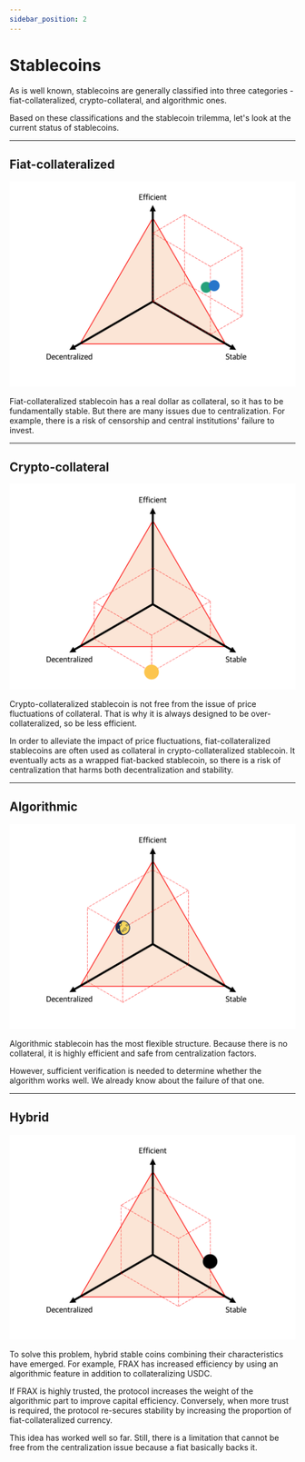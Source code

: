 ```yaml
---
sidebar_position: 2
---
```


# Stablecoins

As is well known, stablecoins are generally classified into three categories - fiat-collateralized, crypto-collateral, and algorithmic ones.

Based on these classifications and the stablecoin trilemma, let's look at the current status of stablecoins.

---

## Fiat-collateralized

![](../images/introduction/fiats.png)

Fiat-collateralized stablecoin has a real dollar as collateral, so it has to be fundamentally stable. But there are many issues due to centralization. For example, there is a risk of censorship and central institutions' failure to invest.

---

## Crypto-collateral

![](../images/introduction/crypto.png)

Crypto-collateralized stablecoin is not free from the issue of price fluctuations of collateral. That is why it is always designed to be over-collateralized, so be less efficient.

In order to alleviate the impact of price fluctuations, fiat-collateralized stablecoins are often used as collateral in crypto-collateralized stablecoin. It eventually acts as a wrapped fiat-backed stablecoin, so there is a risk of centralization that harms both decentralization and stability.

---

## Algorithmic

![](../images/introduction/algorithmic.png)

Algorithmic stablecoin has the most flexible structure. Because there is no collateral, it is highly efficient and safe from centralization factors.

However, sufficient verification is needed to determine whether the algorithm works well. We already know about the failure of that one.

---

## Hybrid

![](../images/introduction/hybrid.png)

To solve this problem, hybrid stable coins combining their characteristics have emerged. For example, FRAX has increased efficiency by using an algorithmic feature in addition to collateralizing USDC.

If FRAX is highly trusted, the protocol increases the weight of the algorithmic part to improve capital efficiency. Conversely, when more trust is required, the protocol re-secures stability by increasing the proportion of fiat-collateralized currency.

This idea has worked well so far. Still, there is a limitation that cannot be free from the centralization issue because a fiat basically backs it.
